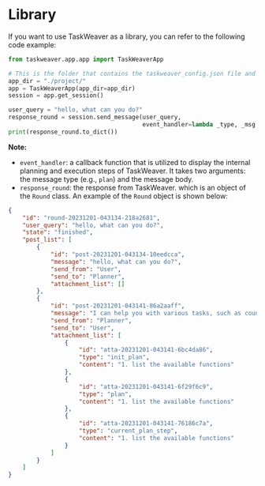 # Library

If you want to use TaskWeaver as a library, you can refer to the following code example:

```python
from taskweaver.app.app import TaskWeaverApp

# This is the folder that contains the taskweaver_config.json file and not the repo root. Defaults to "./project/"
app_dir = "./project/"
app = TaskWeaverApp(app_dir=app_dir)
session = app.get_session()

user_query = "hello, what can you do?"
response_round = session.send_message(user_query,
                                      event_handler=lambda _type, _msg: print(f"{_type}:\n{_msg}"))
print(response_round.to_dict())
```
**Note:**
- `event_handler`: a callback function that is utilized to display the internal planning and execution steps of TaskWeaver.
  It takes two arguments: the message type (e.g., `plan`) and the message body.
- `response_round`: the response from TaskWeaver. which is an object of the `Round` class. 
  An example of the `Round` object is shown below:
```json
{
    "id": "round-20231201-043134-218a2681",
    "user_query": "hello, what can you do?",
    "state": "finished",
    "post_list": [
        {
            "id": "post-20231201-043134-10eedcca",
            "message": "hello, what can you do?",
            "send_from": "User",
            "send_to": "Planner",
            "attachment_list": []
        },
        {
            "id": "post-20231201-043141-86a2aaff",
            "message": "I can help you with various tasks, such as counting rows in a data file, detecting anomalies in a dataset, searching for products on Klarna, summarizing research papers, and pulling data from a SQL database. Please provide more information about the task you want to accomplish, and I'll guide you through the process.",
            "send_from": "Planner",
            "send_to": "User",
            "attachment_list": [
                {
                    "id": "atta-20231201-043141-6bc4da86",
                    "type": "init_plan",
                    "content": "1. list the available functions"
                },
                {
                    "id": "atta-20231201-043141-6f29f6c9",
                    "type": "plan",
                    "content": "1. list the available functions"
                },
                {
                    "id": "atta-20231201-043141-76186c7a",
                    "type": "current_plan_step",
                    "content": "1. list the available functions"
                }
            ]
        }
    ]
}
```
